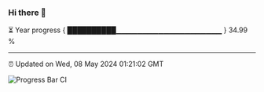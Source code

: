 ### Hi there 👋

⏳ Year progress { ██████████▁▁▁▁▁▁▁▁▁▁▁▁▁▁▁▁▁▁▁▁ } 34.99 %

---

⏰ Updated on Wed, 08 May 2024 01:21:02 GMT

![Progress Bar CI](https://github.com/IshwaranRudhara/GIT-ACTION/workflows/Progress%20Bar%20CI/badge.svg)

